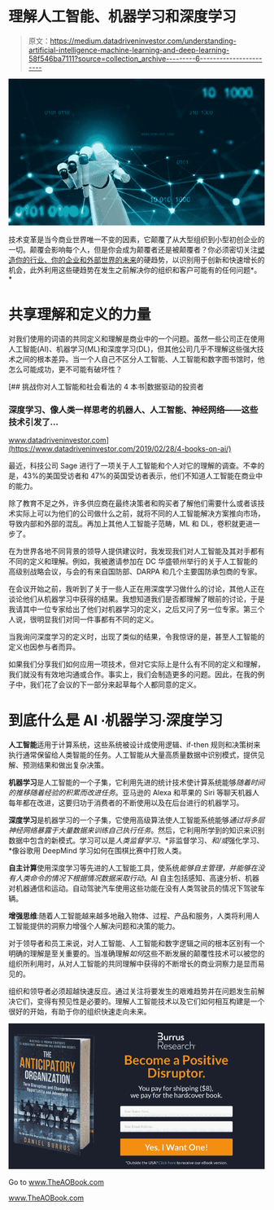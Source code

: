 # 理解人工智能、机器学习和深度学习

> 原文：<https://medium.datadriveninvestor.com/understanding-artificial-intelligence-machine-learning-and-deep-learning-58f546ba7111?source=collection_archive---------6----------------------->

![](img/c5b69a22ef8ccd4cfee0aa5540ceca56.png)

技术变革是当今商业世界唯一不变的因素，它颠覆了从大型组织到小型初创企业的一切。颠覆会影响每个人，但是你会成为颠覆者还是被颠覆者？你必须密切关注[塑造你的行业、你的企业和外部世界的未来](https://www.burrus.com/2018/04/hard-trends-are-easy-to-find-if-you-know-where-to-look/)的硬趋势，以识别用于创新和快速增长的机会，此外利用这些硬趋势在发生之前解决你的组织和客户可能有的任何问题*。*

# **共享理解和定义的力量**

对我们使用的词语的共同定义和理解是商业中的一个问题。虽然一些公司正在使用人工智能(AI)、机器学习(ML)和深度学习(DL)，但其他公司几乎不理解这些强大技术之间的根本差异。当一个人自己不区分人工智能、人工智能和数字图书馆时，他怎么可能成功，更不可能有破坏性？

[](https://www.datadriveninvestor.com/2019/02/28/4-books-on-ai/) [## 挑战你对人工智能和社会看法的 4 本书|数据驱动的投资者

### 深度学习、像人类一样思考的机器人、人工智能、神经网络——这些技术引发了…

www.datadriveninvestor.com](https://www.datadriveninvestor.com/2019/02/28/4-books-on-ai/) 

最近，科技公司 Sage 进行了一项关于人工智能和个人对它的理解的调查。不幸的是，43%的美国受访者和 47%的英国受访者表示，他们不知道人工智能在商业中的能力。

除了教育不足之外，许多供应商在最终决策者和购买者了解他们需要什么或者该技术实际上可以为他们的公司做什么之前，就将不同的人工智能解决方案推向市场，导致内部和外部的混乱。再加上其他人工智能子范畴，ML 和 DL，卷积就更进一步了。

在为世界各地不同背景的领导人提供建议时，我发现我们对人工智能及其对手都有不同的定义和理解。例如，我被邀请参加在 DC 华盛顿州举行的关于人工智能的高级别战略会议，与会的有来自国防部、DARPA 和几个主要国防承包商的专家。

在会议开始之前，我听到了关于一些人正在用深度学习做什么的讨论，其他人正在谈论他们从机器学习中获得的结果。我想知道我们是否都理解了眼前的讨论，于是我请其中一位专家给出了他们对机器学习的定义，之后又问了另一位专家。第三个人说，很明显我们对同一件事都有不同的定义。

当我询问深度学习的定义时，出现了类似的结果，令我惊讶的是，甚至人工智能的定义也因参与者而异。

如果我们分享我们如何应用一项技术，但对它实际上是什么有不同的定义和理解，我们就没有有效地沟通或合作。事实上，我们会制造更多的问题。因此，在我的例子中，我们花了会议的下一部分来起草每个人都同意的定义。

# **到底什么是 AI ∙机器学习∙深度学习**

**人工智能**适用于计算系统，这些系统被设计成使用逻辑、if-then 规则和决策树来执行通常保留给人类智能的任务。人工智能从大量高质量数据中识别模式，提供见解、预测结果和做出复杂决策。

**机器学习**是人工智能的一个子集，它利用先进的统计技术使计算系统能够*随着时间的推移随着经验的积累而改进任务*。亚马逊的 Alexa 和苹果的 Siri 等聊天机器人每年都在改进，这要归功于消费者的不断使用以及在后台进行的机器学习。

**深度学习**是机器学习的一个子集，它使用高级算法使人工智能系统能够*通过将多层神经网络暴露于大量数据来训练自己执行任务*。然后，它利用所学到的知识来识别数据中包含的新模式。学习可以是*人类监督学习*、*非监督学习、*和/或*强化学习、*像谷歌用 DeepMind 学习如何在围棋比赛中打败人类。

**自主计算**使用深度学习等先进的人工智能工具，使系统*能够自主管理，并能够在没有人类命令的情况下根据情况数据采取行动*。AI 自主包括感知、高速分析、机器对机器通信和运动。自动驾驶汽车使用这些功能在没有人类驾驶员的情况下驾驶车辆。

**增强思维**:随着人工智能越来越多地融入物体、过程、产品和服务，人类将利用人工智能提供的洞察力增强个人解决问题和决策的能力。

对于领导者和员工来说，对人工智能、人工智能和数字逻辑之间的根本区别有一个明确的理解是至关重要的。当准确理解*如何*这些不断发展的颠覆性技术可以被您的组织所利用时，从对人工智能的共同理解中获得的不断增长的商业洞察力是显而易见的。

组织和领导者必须超越快速反应。通过关注将要发生的艰难趋势并在问题发生前解决它们，变得有预见性是必要的。理解人工智能技术以及它们如何相互构建是一个很好的开始，有助于你的组织快速走向未来。

![](img/c4f19b4f220ddaaf29f0e21ad746fdcd.png)

Go to www.TheAOBook.com

www.TheAOBook.com